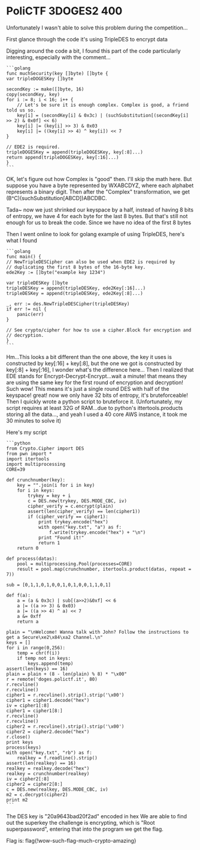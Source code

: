 # PoliCTF 3DOGES2 400

Unfortunately I wasn't able to solve this problem during the competition...

First glance through the code it's using TripleDES to encrypt data

Digging around the code a bit, I found this part of the code particularly interesting, especially with the comment...

    ```golang
    func muchSecurity(key []byte) []byte {
    var tripleDOGESKey []byte

    secondKey := make([]byte, 16)
    copy(secondKey, key)
    for i := 8; i < 16; i++ {
        // Let's be sure it is enough complex. Complex is good, a friend told us so.
        key[i] = (secondKey[i] & 0x3c) | (suchSubstitution[(secondKey[i] >> 2) & 0x0f] << 6)
        key[i] |= (key[i] >> 3) & 0x03
        key[i] |= ((key[i] >> 4) ^ key[i]) << 7
    }

    // EDE2 is required.
    tripleDOGESKey = append(tripleDOGESKey, key[:8]...)
    return append(tripleDOGESKey, key[:16]...)
    }
    ```

OK, let's figure out how Complex is "good" then. I'll skip the math here. 
But suppose you have a byte represented by WXABCDYZ, where each alphabet represents a binary digit.
Then after the "Complex" transformation, we get (B^C)(suchSubstitution[ABCD])ABCDBC. 

Tada~ now we just shrinked our keyspace by a half, instead of having 8 bits of entropy, we have 4 for each byte for the last 8 bytes. 
But that's still not enough for us to break the code. Since we have no idea of the first 8 bytes

Then I went online to look for golang example of using TripleDES, here's what I found 
    
    ```golang
    func main() {
	// NewTripleDESCipher can also be used when EDE2 is required by
	// duplicating the first 8 bytes of the 16-byte key.
	ede2Key := []byte("example key 1234")

	var tripleDESKey []byte
	tripleDESKey = append(tripleDESKey, ede2Key[:16]...)
	tripleDESKey = append(tripleDESKey, ede2Key[:8]...)

	_, err := des.NewTripleDESCipher(tripleDESKey)
	if err != nil {
		panic(err)
	}

	// See crypto/cipher for how to use a cipher.Block for encryption and
	// decryption.
    }
    ```

Hm...This looks a bit different than the one above, the key it uses is constructed by key[:16] + key[:8], but the one we got is constructed by key[:8] + key[:16], I wonder
what's the difference here... Then I realized that EDE stands for Encrypt-Decrypt-Encrypt...wait a minute! that means they are using the same key for the first round of encryption
and decryption! Such wow! This means it's just a single round DES with half of the keyspace! great! now we only have 32 bits of entropy, it's bruteforceable! Then I quickly wrote
a python script to bruteforce it. (Unfortunately, my script requires at least 32G of RAM...due to python's ittertools.products storing all the data..., and yeah I
used a 40 core AWS instance, it took me 30 minutes to solve it)

Here's my script

    ```python
    from Crypto.Cipher import DES
    from pwn import *
    import itertools
    import multiprocessing
    CORE=39

    def crunchnumber(key):
        key = "".join(i for i in key)
        for i in keys:
            trykey = key + i
            c = DES.new(trykey, DES.MODE_CBC, iv)
            cipher_verify = c.encrypt(plain)
            assert(len(cipher_verify) == len(cipher1))
            if (cipher_verify == cipher1):
                print trykey.encode("hex")
                with open("key.txt", "a") as f:
                    f.write(trykey.encode("hex") + "\n")
                print "Found it!"
                return 1
        return 0

    def process(datas):
        pool = multiprocessing.Pool(processes=CORE)
        result = pool.map(crunchnumber, itertools.product(datas, repeat = 7))

    sub = [0,1,1,0,1,0,0,1,0,1,0,0,1,1,0,1]

    def f(a):
        a = (a & 0x3c) | sub[(a>>2)&0xf] << 6
        a |= ((a >> 3) & 0x03)
        a |= ((a >> 4) ^ a) << 7
        a &= 0xff
        return a

    plain = "\nWelcome! Wanna talk with John? Follow the instructions to get a Secure\xe2\x84\xa2 Channel.\n"
    keys = []
    for i in range(0,256):
        temp = chr(f(i))
        if temp not in keys:
            keys.append(temp)
    assert(len(keys) == 16)
    plain = plain + (8 - len(plain) % 8) * "\x00"
    r = remote('doges.polictf.it', 80)
    r.recvline()
    r.recvline()
    cipher1 = r.recvline().strip().strip('\x00')
    cipher1 = cipher1.decode("hex")
    iv = cipher1[:8]
    cipher1 = cipher1[8:]
    r.recvline()
    r.recvline()
    cipher2 = r.recvline().strip().strip('\x00')
    cipher2 = cipher2.decode("hex")
    r.close()
    print keys
    process(keys)
    with open("key.txt", "rb") as f:
        realkey = f.readline().strip() 
    assert(len(realkey) == 16)
    realkey = realkey.decode("hex")
    realkey = crunchnumber(realkey)
    iv = cipher2[:8]
    cipher2 = cipher2[8:]
    c = DES.new(realkey, DES.MODE_CBC, iv)
    m2 = c.decrypt(cipher2)
    print m2
    ```

The DES key is "20a9643bad20f2ad" encoded in hex
We are able to find out the superkey the challenge is encrypting, which is "Root superpassword", entering that into the program
we get the flag.

Flag is: flag{!wow-such-flag-much-crypto-amazing}
